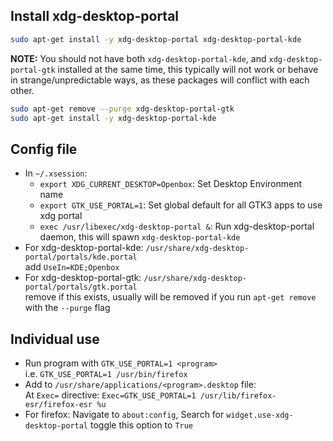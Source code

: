 ## Install xdg-desktop-portal
```bash
sudo apt-get install -y xdg-desktop-portal xdg-desktop-portal-kde
```
**NOTE:** You should not have both `xdg-desktop-portal-kde`, and `xdg-desktop-portal-gtk` installed at the same time, this typically will not work or behave in strange/unpredictable ways, as these packages will conflict with each other.
```bash
sudo apt-get remove --purge xdg-desktop-portal-gtk 
sudo apt-get install -y xdg-desktop-portal-kde
```

## Config file
- In `~/.xsession`:</br>
  - `export XDG_CURRENT_DESKTOP=Openbox`: Set Desktop Environment name
  - `export GTK_USE_PORTAL=1`: Set global default for all GTK3 apps to use xdg portal
  - `exec /usr/libexec/xdg-desktop-portal &`: Run xdg-desktop-portal daemon, this will spawn `xdg-desktop-portal-kde`
- For xdg-desktop-portal-kde: `/usr/share/xdg-desktop-portal/portals/kde.portal`</br>
  add `UseIn=KDE;Openbox`
- For xdg-desktop-portal-gtk: `/usr/share/xdg-desktop-portal/portals/gtk.portal`</br>
  remove if this exists, usually will be removed if you run `apt-get remove` with the `--purge` flag

## Individual use
- Run program with `GTK_USE_PORTAL=1 <program>`</br>
  i.e. `GTK_USE_PORTAL=1 /usr/bin/firefox`
- Add to `/usr/share/applications/<program>.desktop` file:</br>
  At `Exec=` directive: `Exec=GTK_USE_PORTAL=1 /usr/lib/firefox-esr/firefox-esr %u` 
- For firefox: Navigate to `about:config`, Search for `widget.use-xdg-desktop-portal` toggle this option to `True`
